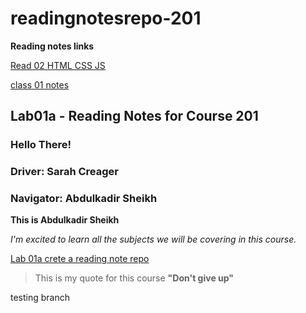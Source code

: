 # readingnotesrepo-201

**Reading notes links**

[Read 02 HTML CSS JS](Read02.md)

 [class 01 notes](class01.md)

## Lab01a - Reading Notes for Course 201

### Hello There!

### Driver: Sarah Creager
### Navigator: Abdulkadir Sheikh

**This is Abdulkadir Sheikh**

*I'm excited to learn all the subjects we will be covering in this course.*

[Lab 01a crete a reading note repo](lab01.md)

> This is my quote for this course __"Don't give up"__

testing branch 
